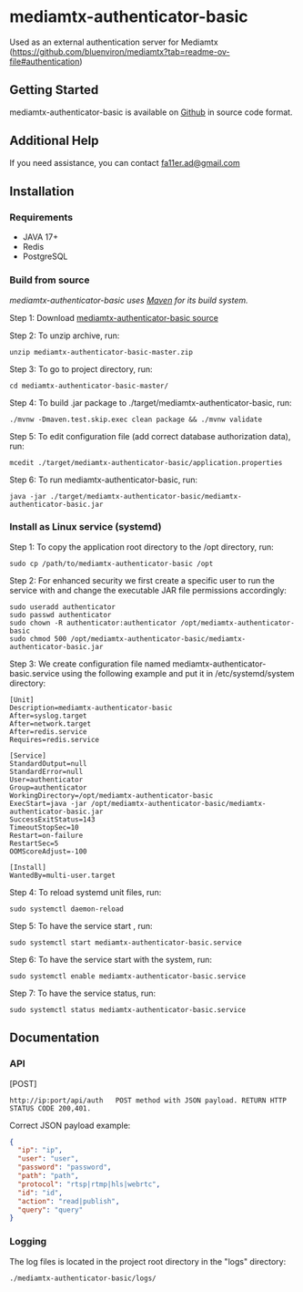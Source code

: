 # mediamtx-authenticator-basic

Used as an external authentication  server for Mediamtx (https://github.com/bluenviron/mediamtx?tab=readme-ov-file#authentication)
## Getting Started

mediamtx-authenticator-basic is available on [Github](https://github.com/fa11er/mediamtx-authenticator-basic) in source code format.
## Additional Help

If you need assistance, you can contact fa11er.ad@gmail.com
## Installation

### Requirements
- JAVA 17+
- Redis
- PostgreSQL
### Build from source
*mediamtx-authenticator-basic uses [Maven](https://maven.apache.org/) for its build system.*

Step 1: Download [mediamtx-authenticator-basic source](https://github.com/fa11er/mediamtx-authenticator-basic/archive/refs/heads/master.zip)

Step 2: To unzip archive, run:
```
unzip mediamtx-authenticator-basic-master.zip
```
Step 3: To go to project directory, run:
```
cd mediamtx-authenticator-basic-master/
```
Step 4: To build .jar package to ./target/mediamtx-authenticator-basic, run:
```
./mvnw -Dmaven.test.skip.exec clean package && ./mvnw validate
```
Step 5: To edit configuration file (add correct database authorization data), run:
```
mcedit ./target/mediamtx-authenticator-basic/application.properties
```
Step 6: To run mediamtx-authenticator-basic, run:
```
java -jar ./target/mediamtx-authenticator-basic/mediamtx-authenticator-basic.jar
```
### Install as Linux service (systemd)
Step 1: To copy the application root directory to the /opt directory, run:
```
sudo cp /path/to/mediamtx-authenticator-basic /opt
```
Step 2: For enhanced security we first create a specific user to run the service with and change the executable
JAR file permissions accordingly:
```
sudo useradd authenticator
sudo passwd authenticator
sudo chown -R authenticator:authenticator /opt/mediamtx-authenticator-basic
sudo chmod 500 /opt/mediamtx-authenticator-basic/mediamtx-authenticator-basic.jar
```
Step 3: We create configuration file named mediamtx-authenticator-basic.service using the following example and put it in
/etc/systemd/system directory:
```
[Unit]
Description=mediamtx-authenticator-basic
After=syslog.target
After=network.target
After=redis.service
Requires=redis.service

[Service]
StandardOutput=null
StandardError=null
User=authenticator
Group=authenticator
WorkingDirectory=/opt/mediamtx-authenticator-basic
ExecStart=java -jar /opt/mediamtx-authenticator-basic/mediamtx-authenticator-basic.jar
SuccessExitStatus=143
TimeoutStopSec=10
Restart=on-failure
RestartSec=5
OOMScoreAdjust=-100

[Install]
WantedBy=multi-user.target
```
Step 4: To reload systemd unit files, run:
```
sudo systemctl daemon-reload
```
Step 5: To have the service start , run:
```
sudo systemctl start mediamtx-authenticator-basic.service
```
Step 6: To have the service start with the system, run:
```
sudo systemctl enable mediamtx-authenticator-basic.service
```
Step 7: To have the service status, run:
```
sudo systemctl status mediamtx-authenticator-basic.service
```
## Documentation

### API
[POST]
```
http://ip:port/api/auth   POST method with JSON payload. RETURN HTTP STATUS CODE 200,401.
```

Correct JSON payload example:
```json
{
  "ip": "ip",
  "user": "user",
  "password": "password",
  "path": "path",
  "protocol": "rtsp|rtmp|hls|webrtc",
  "id": "id",
  "action": "read|publish",
  "query": "query"
}
```
### Logging
The log files is located in the project root directory in the "logs" directory:
```
./mediamtx-authenticator-basic/logs/
```